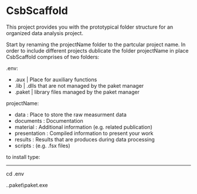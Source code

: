 # CsbScaffold

This project provides you with the prototypical folder structure for an organized data analysis project.

Start by renaming the projectName folder to the partcular project name.
In order to include different projects dublicate the folder projectName in place 
CsbScaffold comprises of two folders:  

.env:
* .aux        | Place for auxiliary functions
* .lib        | .dlls that are not managed by the paket manager
* .paket      | library files managed by the paket manager


projectName:
* data         : Place to store the raw measurment data
* documents    : Documentation  
* material     : Additional information (e.g. related publication)
* presentation : Compiled information to present your work 
* results      : Results that are produces during data processing
* scripts      : (e.g. .fsx files)


to install type:
________________

cd .env

.\.paket\paket.exe
